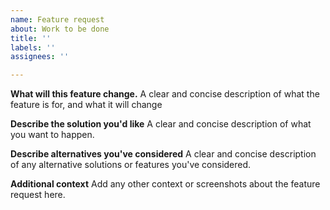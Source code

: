 ```yaml
---
name: Feature request
about: Work to be done
title: ''
labels: ''
assignees: ''

---
```


**What will this feature change.**
A clear and concise description of what the feature is for, and what it will change

**Describe the solution you'd like**
A clear and concise description of what you want to happen.

**Describe alternatives you've considered**
A clear and concise description of any alternative solutions or features you've considered.

**Additional context**
Add any other context or screenshots about the feature request here.
